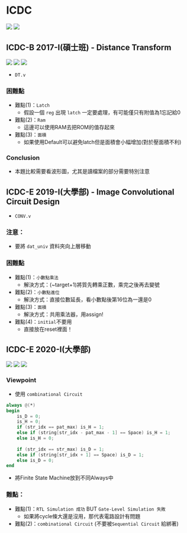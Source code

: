 # ICDC
![](https://img.shields.io/badge/code_language-Verilog-blueviolet)  ![](https://img.shields.io/badge/HDL_simulator-ncVerilog-blue)
## ICDC-B 2017-I(碩士班) - Distance Transform  
[![](https://img.shields.io/badge/collaborator-%E8%91%89%E6%89%BF%E8%BB%92-red)](https://github.com/jacky40511) ![](https://img.shields.io/badge/Report_area-6321-blue) ![](https://img.shields.io/badge/Report_timing-1374150_ns-purple)
- `DT.v` 
### 困難點
- 難點(1)：`Latch`
  - 假設一個 `reg` 出現 `latch` 一定要處理，有可能僅只有附值為1忘記給0
- 難點(2)：`Ram`
  - 這邊可以使用RAM去把ROM的值存起來
- 難點(3)：`面積`
  - 如果使用Default可以避免latch但是面積會小幅增加(對於壓面積不利)
### Conclusion
  - 本題比較需要看波形圖，尤其是讀檔案的部分需要特別注意
## ICDC-E 2019-I(大學部) - Image Convolutional Circuit Design
- `CONV.v`
### 注意：
- 要將 `dat_univ` 資料夾向上層移動
### 困難點
- 難點(1)：`小數點乘法`
  - 解決方式：(~target+1)將質先轉乘正數，乘完之後再去變號
- 難點(2)：`小數點進位`
  - 解決方式：直接位數延長，看小數點後第16位為一還是0
- 難點(3)：`面積`
  - 解決方式：共用乘法器，用assign!
- 難點(4)：`initial`不要用
  - 直接放在reset裡面！

## ICDC-E 2020-I(大學部)
[![](https://img.shields.io/badge/collaborator-%E8%91%89%E6%89%BF%E8%BB%92-red)](https://github.com/jacky40511) ![](https://img.shields.io/badge/report_area-20625-blue) ![](https://img.shields.io/badge/report_timing-18800_ns-purple)

### Viewpoint
- 使用 `combinational Circuit`
```Verilog
always @(*) 
begin
    is_D = 0;
    is_H = 0;
    if (str_idx == pat_max) is_H = 1;
    else if (string[str_idx - pat_max - 1] == Space) is_H = 1;
    else is_H = 0;
        
    if (str_idx == str_max) is_D = 1;
    else if (string[str_idx + 1] == Space) is_D = 1;
    else is_D = 0;
end
```
- 將Finite State Machine放到不同Always中
### 難點：
- 難點(1)：`RTL Simulation 成功` BUT `Gate-Level Simulation 失敗`
  - 如果將cycle條大還是沒用，那代表電路設計有問題
- 難點(2)：`combinational Circuit` (不要被`Sequential Circuit` 給綁著)
